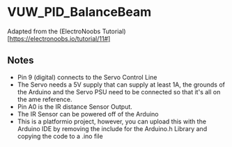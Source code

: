 # VUW_PID_BalanceBeam
Adapted from the (ElectroNoobs Tutorial)[https://electronoobs.io/tutorial/11#]

## Notes
- Pin 9 (digital) connects to the Servo Control Line
- The Servo needs a 5V supply that can supply at least 1A, the grounds of the Arduino and the Servo PSU need to be connected so that it's all on the ame reference.
- Pin A0 is the IR distance Sensor Output.
- The IR Sensor can be powered off of the Arduino
- This is a platformio project, however, you can upload this with the Arduino IDE by removing the include for the Arduino.h Library and copying the code to a .ino file
